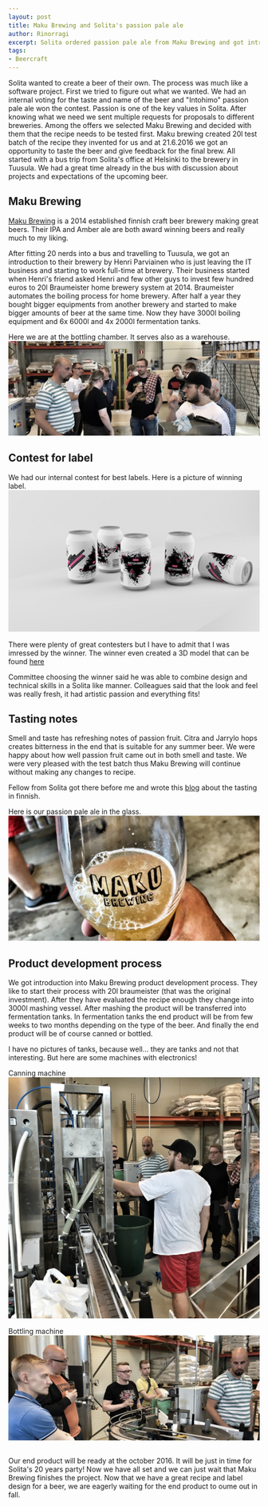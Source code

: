 ```yaml
---
layout: post
title: Maku Brewing and Solita's passion pale ale
author: Rinorragi
excerpt: Solita ordered passion pale ale from Maku Brewing and got introduction to their craftmenship
tags: 
- Beercraft
---
```

Solita wanted to create a beer of their own. The process was much like a software project. First we tried to figure out what we wanted. We had an internal voting for the taste and name of the beer and "Intohimo" passion pale ale won the contest. Passion is one of the key values in Solita. After knowing what we need we sent multiple requests for proposals to different breweries. Among the offers we selected Maku Brewing and decided with them that the recipe needs to be tested first. Maku brewing created 20l test batch of the recipe they invented for us and at 21.6.2016 we got an opportunity to taste the beer and give feedback for the final brew. All started with a bus trip from Solita's office at Helsinki to the brewery in Tuusula. We had a great time already in the bus with discussion about projects and expectations of the upcoming beer. 

## Maku Brewing

[Maku Brewing](http://www.makubrewing.com/) is a 2014 established finnish craft beer brewery making great beers. Their IPA and Amber ale are both award winning beers and really much to my liking. 

After fitting 20 nerds into a bus and travelling to Tuusula, we got an introduction to their brewery by Henri Parviainen who is just leaving the IT business and starting to work full-time at brewery. Their business started when Henri's friend asked Henri and few other guys to invest few hundred euros to 20l Braumeister home brewery system at 2014. Braumeister automates the boiling process for home brewery. After half a year they bought bigger equipments from another brewery and started to make bigger amounts of beer at the same time. Now they have 3000l boiling equipment and 6x 6000l and 4x 2000l fermentation tanks. 

Here we are at the bottling chamber. It serves also as a warehouse. 
![Tools](/img/hello-beercraft/the_people.jpg)

## Contest for label 

We had our internal contest for best labels. Here is a picture of winning label. 
![Tools](/img/hello-beercraft/intohimo.png)

There were plenty of great contesters but I have to admit that I was imressed by the winner. The winner even created a 3D model that can be found [here](http://dev.makarainen.org/intohimo/)

Committee choosing the winner said he was able to combine design and technical skills in a Solita like manner. Colleagues said that the look and feel was really fresh, it had artistic passion and everything fits!

## Tasting notes

Smell and taste has refreshing notes of passion fruit. Citra and Jarrylo hops creates bitterness in the end that is suitable for any summer beer. We were happy about how well passion fruit came out in both smell and taste. We were very pleased with the test batch thus Maku Brewing will continue without making any changes to recipe. 

Fellow from Solita got there before me and wrote this [blog](http://tuopillinen.blogspot.fi/2016/06/pieni-yritysvierailu-maku-brewingille.html) about the tasting in finnish. 

Here is our passion pale ale in the glass. 
![Tools](/img/hello-beercraft/glass_of_beer.jpg)

## Product development process

We got introduction into Maku Brewing product development process. They like to start their process with 20l braumeister (that was the original investment). After they have evaluated the recipe enough they change into 3000l mashing vessel. After mashing the product will be transferred into fermentation tanks. In fermentation tanks the end product will be from few weeks to two months depending on the type of the beer. And finally the end product will be of course canned or bottled.

I have no pictures of tanks, because well... they are tanks and not that interesting. But here are some machines with electronics! 

Canning machine 
![Tools](/img/hello-beercraft/canning_machine_2.jpg)

Bottling machine
![Tools](/img/hello-beercraft/bottling_machine.jpg)

## 

Our end product will be ready at the october 2016. It will be just in time for Solita's 20 years party! Now we have all set and we can just wait that Maku Brewing finishes the project. Now that we have a great recipe and label design for a beer, we are eagerly waiting for the end product to oume out in fall. 